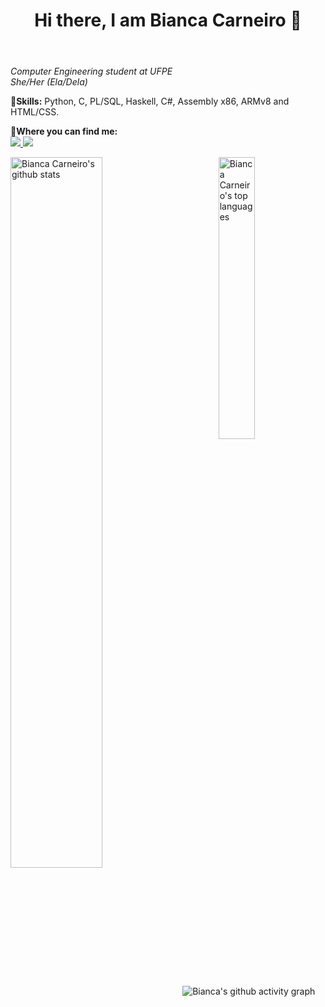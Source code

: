 <header>
<h1> Hi there, I am Bianca Carneiro 👋</h1>
</header>
  
<body>
  <p>    
    <i>Computer Engineering student at UFPE<br>
      She/Her (Ela/Dela)</i>
   </p> 
<p><b>🧠Skills:</b> Python, C, PL/SQL, Haskell, C#, Assembly x86, ARMv8 and HTML/CSS.</p>
  
<p><b>💬Where you can find me:</b><br>
    <a href = "mailto: bianca.ccnf@gmail.com" align = "left">
      <img src = "https://img.shields.io/badge/-Gmail-red?style=flat&logo=gmail&logoColor=white"/>
    </a>
    <a href = "https://www.linkedin.com/in/bianca-carneiro-da-cunha-77222b191/" align = "left">
      <img src = "https://img.shields.io/badge/-Linkedin-blue?style=flat&logo=linkedin&logoColor=white"/>
    </a>
</p>
<img alt="Bianca Carneiro's top languages" width="34%" align="right" src="https://github-readme-stats.vercel.app/api/top-langs/?username=BiancaCarneiro&theme=tokyonight&layout=compact&count_private=true&langs_count=8&exclude_repo=Individual-SnakeWorld"/>
<img alt="Bianca Carneiro's github stats" align="left" width="54%" src="https://github-readme-stats.vercel.app/api?username=BiancaCarneiro&hide=issues,prs&show_icons=true&theme=tokyonight&count_private=true&include_all_commits=true"/>
<img alt="Bianca's github activity graph" src="https://activity-graph.herokuapp.com/graph?username=BiancaCarneiro&bg_color=1a1b27&color=628fda&line=39bdaf&point=aa83d8&area=true"/>
</body>

